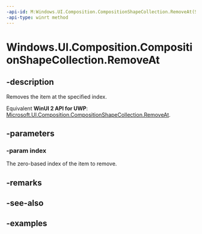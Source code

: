 ```yaml
---
-api-id: M:Windows.UI.Composition.CompositionShapeCollection.RemoveAt(System.UInt32)
-api-type: winrt method
---
```


<!-- Method syntax.
public void CompositionShapeCollection.RemoveAt(UInt32 index)
-->

# Windows.UI.Composition.CompositionShapeCollection.RemoveAt

## -description

Removes the item at the specified index.

Equivalent **WinUI 2 API for UWP**: [Microsoft.UI.Composition.CompositionShapeCollection.RemoveAt](/windows/winui/api/microsoft.ui.composition.compositionshapecollection.removeat).

## -parameters
### -param index

The zero-based index of the item to remove.

## -remarks

## -see-also

## -examples

